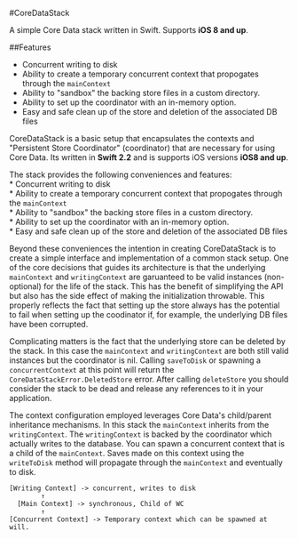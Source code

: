 #CoreDataStack

A simple Core Data stack written in Swift. Supports **iOS 8 and up**.

##Features
 * Concurrent writing to disk  
 * Ability to create a temporary concurrent context that propogates through the `mainContext`  
 * Ability to "sandbox" the backing store files in a custom directory.  
 * Ability to set up the coordinator with an in-memory option.  
 * Easy and safe clean up of the store and deletion of the associated DB files


CoreDataStack is a basic setup that encapsulates the contexts and "Persistent Store Coordinator" (coordinator) that are necessary for using Core Data.
Its written in **Swift 2.2** and is supports iOS versions **iOS8 and up**.


The stack provides the following conveniences and features:  
    * Concurrent writing to disk  
    * Ability to create a temporary concurrent context that propogates through the `mainContext`  
    * Ability to "sandbox" the backing store files in a custom directory.  
    * Ability to set up the coordinator with an in-memory option.  
    * Easy and safe clean up of the store and deletion of the associated DB files  


Beyond these conveniences the intention in creating CoreDataStack is to create a simple
interface and implementation of a common stack setup. One of the core decisions
that guides its architecture is that the underlying `mainContext` and `writingContext` are garuanteed to be valid instances (non-optional) for the life of the stack.  This has the benefit of simplifying the API but also has the side effect of making the initialization throwable.  This properly reflects the fact that setting up the store always has the potential to fail when setting up the coodinator if, for example, the underlying DB files have been corrupted.

Complicating matters is the fact that the underlying store can be deleted by the stack.  In this case the `mainContext` and `writingContext` are both still valid instances but the coordinator is nil. Calling `saveToDisk` or spawning a `concurrentContext` at this point will return the `CoreDataStackError.DeletedStore` error.  After calling `deleteStore` you should consider the stack to be dead and release any references to it in your application.

The context configuration employed leverages Core Data's child/parent inheritance mechanisms. In this stack the `mainContext` inherits from the `writingContext`.  The `writingContext` is backed by the coordinator which actually writes to the database. You can spawn a concurrent context that is a child of the `mainContext`.  Saves made on this context using the  `writeToDisk` method will propagate through the `mainContext` and eventually to disk.


    [Writing Context] -> concurrent, writes to disk
            ↑
      [Main Context] -> synchronous, Child of WC
            ↑
    [Concurrent Context] -> Temporary context which can be spawned at will.

